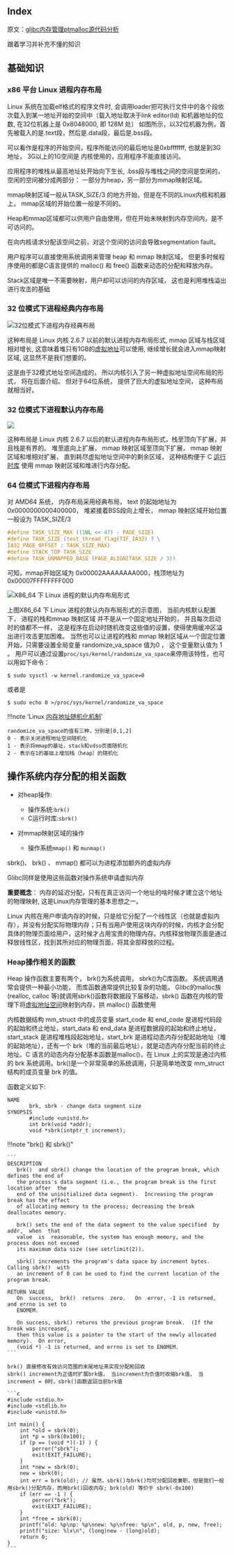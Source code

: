 ## Index
原文：[glibc内存管理ptmalloc源代码分析](https://paper.seebug.org/papers/Archive/refs/heap/glibc%e5%86%85%e5%ad%98%e7%ae%a1%e7%90%86ptmalloc%e6%ba%90%e4%bb%a3%e7%a0%81%e5%88%86%e6%9e%90.pdf)

跟着学习并补充不懂的知识

## 基础知识

### x86 平台 Linux 进程内存布局

Linux 系统在加载elf格式的程序文件时, 会调用loader把可执行文件中的各个段依次载入到某一地址开始的空间中（载入地址取决于link editor(ld) 和机器地址的位数, 在32位机器上是 0x8048000, 即 128M 处）
如图所示，以32位机器为例，首先被载入的是.text段，然后是.data段，最后是.bss段。

可以看作是程序的开始空间，程序所能访问的最后地址是0xbfffffff, 也就是到3G地址， 3G以上的1G空间是
内核使用的，应用程序不能直接访问。

应用程序的堆栈从最高地址处开始向下生长, .bss段与堆栈之间的空间是空闲的，空闲的空间被分成两部分： 一部分为heap，另一部分为mmap映射区域。

mmap映射区域一般从TASK_SIZE/3 的地方开始，但是在不同的Linux内核和机器上， mmap区域的开始位置一般是不同的。

Heap和mmap区域都可以供用户自由使用，但在开始未映射到内存空间内，是不可访问的。

在向内核请求分配该空间之前，对这个空间的访问会导致segmentation fault。

用户程序可以直接使用系统调用来管理 heap 和 mmap 映射区域， 但更多时候程序使用的都是C语言提供的 malloc() 和 free()
 函数来动态的分配和释放内存。
 
 Stack区域是唯一不需要映射，用户却可以访问的内存区域， 这也是利用堆栈溢出进行攻击的基础
 
 ### 32 位模式下进程经典内存布局
 
 ![32位模式下进程内存经典布局](https://raw.githubusercontent.com/Alikas0/files/master/img/20191116165530.png)
 
 这种布局是 Linux 内核 2.6.7 以前的默认进程内存布局形式, mmap 区域与栈区域相对增长, 这意味着堆只有1GB的[虚拟地址](https://docs.microsoft.com/zh-cn/windows-hardware/drivers/gettingstarted/virtual-address-spaces)可以使用, 继续增长就会进入mmap映射区域, 这显然不是我们想要的。
 
 这是由于32模式地址空间造成的， 所以内核引入了另一种虚拟地址空间布局的形式， 将在后面介绍。 但对于64位系统， 提供了巨大的虚拟地址空间， 这种布局就相当好。 
 
 ### 32 位模式下进程默认内存布局
 
 ![](https://raw.githubusercontent.com/Alikas0/files/master/img/20191117154156.png)
 
 这种布局是 Linux 内核 2.6.7 以后的默认进程内存布局形式，栈至顶向下扩展，并且栈是有界的。 堆至底向上扩展， mmap 映射区域至顶向下扩展， mmap 映射区域和堆相对扩展， 直到耗尽虚拟地址空间中的剩余区域， 这种结构便于 C [运行时库](https://zh.wikipedia.org/wiki/%E8%BF%90%E8%A1%8C%E6%97%B6%E5%BA%93) 使用 mmap 映射区域和堆进行内存分配。
 
 ### 64 位模式下进程内存布局
 
 对 AMD64 系统， 内存布局采用经典布局， text 的起始地址为 0x0000000000400000， 堆紧接着BSS段向上增长， mmap 映射区域开始位置一般设为 TASK_SIZE/3
 
 ```c
#define TASK_SIZE_MAX ((1UL << 47) - PAGE_SIZE)
#define TASK_SIZE (test_thread_flag(TIF_IA32) ? \
 IA32_PAGE_OFFSET : TASK_SIZE_MAX)
#define STACK_TOP TASK_SIZE
#define TASK_UNMAPPED_BASE (PAGE_ALIGN(TASK_SIZE / 3))
```  

可知，mmap开始区域为 0x00002AAAAAAAA000，栈顶地址为 0x00007FFFFFFFF000

![X86_64 下 Linux 进程的默认内存布局形式](https://raw.githubusercontent.com/Alikas0/files/master/img/20191117162202.png)

上图X86_64 下 Linux 进程的默认内存布局形式的示意图， 当前内核默认配置下， 进程的栈和mmap 映射区域 并不是从一个固定地址开始的， 并且每次启动时的值都不一样， 这是程序在启动时随机改变这些值的设置，使得使用缓冲区溢出进行攻击更加困难。
当然也可以让进程的栈和 mmap 映射区域从一个固定位置开始，只需要设置全局变量 randomize_va_space 值为0 ， 这个变量默认值为 1 。 用户可以通过设置`proc/sys/kernel/randomize_va_space`来停用该特性，也可以用如下命令：

```text
$ sudo sysctl -w kernel.randomize_va_space=0
```
或者是
```text
$ sudo echo 0 >/proc/sys/kernel/randomize_va_space 
```

!!!note 'Linux [内存地址随机化机制](https://zh.wikipedia.org/wiki/%E4%BD%8D%E5%9D%80%E7%A9%BA%E9%96%93%E9%85%8D%E7%BD%AE%E9%9A%A8%E6%A9%9F%E8%BC%89%E5%85%A5)'
    
    randomize_va_space的值有三种，分别是[0,1,2]
    0 - 表示关闭进程地址空间随机化
    1 - 表示将mmap的基址，stack和vdso页面随机化
    2 - 表示在1的基础上增加栈（heap）的随机化

## 操作系统内存分配的相关函数

- 对heap操作: 
    - 操作系统:`brk()`
    - C运行时库:`sbrk()` 

- 对mmap映射区域的操作
    - 操作系统`mmap()` 和 `munmap()`

sbrk()、 brk() 、 mmap() 都可以为进程添加额外的虚拟内存

Glibc同样是使用这些函数对操作系统申请虚拟内存

**重要概念**： 内存的延迟分配，只有在真正访问一个地址的啥时候才建立这个地址的物理映射, 这是Linux内存管理的基本思想之一。

Linux 内核在用户申请内存的时候，只是给它分配了一个线性区（也就是虚拟内存），并没有分配实际物理内存；只有当用户使用这块内存的时候，内核才会分配具体的物理页面给用户，这时候才占用宝贵的物理内存。内核释放物理页面是通过释放线性区，找到其所对应的物理页面，将其全部释放的过程。

### Heap操作相关的函数

Heap 操作函数主要有两个， brk()为系统调用， sbrk()为C库函数。 系统调用通常会提供一种最小功能， 而库函数通常提供比较复杂的功能。 Glibc的malloc族(realloc, calloc 等)就调用sbrk()函数将数据段下届移动，sbrk() 函数在内核的管理下将[虚拟地址空间](https://docs.microsoft.com/zh-cn/windows-hardware/drivers/gettingstarted/virtual-address-spaces)映射到内存，拱 malloc() 函数使用

内核数据结构 mm_struct 中的成员变量 start_code 和 end_code 是进程代码段的起始和终止地址，start_data 和 end_data 是进程数据段的起始和终止地址，start_stack 是进程堆栈段起始地址，start_brk 是进程动态内存分配起始地址（堆的起始地址），还有一个 brk（堆的当前最后地址），就是动态内存分配当前的终止地址。C 语言的动态内存分配基本函数是malloc()，在 Linux 上的实现是通过内核的 brk 系统调用。brk()是一个非常简单的系统调用，只是简单地改变 mm_struct 结构的成员变量 brk 的值。

函数定义如下:

```text
NAME
       brk, sbrk - change data segment size
SYNOPSIS
       #include <unistd.h>
       int brk(void *addr);
       void *sbrk(intptr_t increment);
```

!!!note "brk() 和 sbrk()"
    
    ```
    DESCRIPTION
       brk()  and sbrk() change the location of the program break, which defines the end of
       the process's data segment (i.e., the program break is the first location after  the
       end of the uninitialized data segment).  Increasing the program break has the effect
       of allocating memory to the process; decreasing the break deallocates memory.

       brk() sets the end of the data segment to the value specified  by  addr,  when  that
       value  is  reasonable, the system has enough memory, and the process does not exceed
       its maximum data size (see setrlimit(2)).

       sbrk() increments the program's data space by increment bytes.  Calling sbrk()  with
       an increment of 0 can be used to find the current location of the program break.

    RETURN VALUE
       On  success,  brk()  returns  zero.   On  error, -1 is returned, and errno is set to
       ENOMEM.

       On success, sbrk() returns the previous program break.  (If the break was increased,
       then this value is a pointer to the start of the newly allocated memory).  On error,
       (void *) -1 is returned, and errno is set to ENOMEM.
    ```
    
    brk() 直接修改有效访问范围的末尾地址来实现分配和回收
    sbrk() increment为正值时扩展brk值， 当increment为负值时收缩brk值， 当increment = 0时，sbrk()函数返回当前brk值
    
    ```c
    #include <stdio.h>
    #include <stdlib.h>
    #include <unistd.h>
    
    int main() {
        int *old = sbrk(0);
        int *p = sbrk(0x100);
        if (p == (void *)(-1) ) {
            perror("sbrk");
            exit(EXIT_FAILURE);
        }
        int *new = sbrk(0);
        new = sbrk(0);
        int err = brk(old); // 虽然，sbrk()与brk()均可分配回收兼职，但是我们一般用sbrk()分配内存，而用brk()回收内存; brk(old) 等价于 sbrk(-0x100)
        if (err == -1 ) {
            perror("brk");
            exit(EXIT_FAILURE);
        }
        int *free = sbrk(0);
        printf("old: %p\np: %p\nnew: %p\nfree: %p\n", old, p, new, free);
        printf("size: %lx\n", (long)new - (long)old);
        return 0;
    }
    ```
